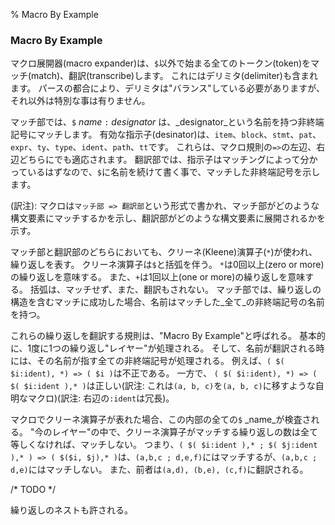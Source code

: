 % Macro By Example

### Macro By Example

マクロ展開器(macro expander)は、`$`以外で始まる全てのトークン(token)をマッチ(match)、翻訳(transcribe)します。
これにはデリミタ(delimiter)も含まれます。
パースの都合により、デリミタは"バランス"している必要がありますが、それ以外は特別な事は有りません。

マッチ部では、`$` _name_ `:` _designator_ は、_designator_という名前を持つ非終端記号にマッチします。
有効な指示子(desinator)は、`item`、`block`、`stmt`、`pat`、`expr`、`ty`、`type`、`ident`、`path`、`tt`です。
これらは、マクロ規則の`=>`の左辺、右辺どちらにでも適応されます。
翻訳部では、指示子はマッチングによって分かっているはずなので、`$`に名前を続けて書く事で、マッチした非終端記号を示します。

(訳注): マクロは`マッチ部 => 翻訳部`という形式で書かれ、マッチ部がどのような構文要素にマッチするかを示し、翻訳部がどのような構文要素に展開されるかを示す。

マッチ部と翻訳部のどちらにおいても、クリーネ(Kleene)演算子(`*`)が使われ、繰り返しを表す。
クリーネ演算子は`$`と括弧を伴う。
`*`は0回以上(zero or more)の繰り返しを意味する。
また、`+`は1回以上(one or more)の繰り返しを意味する。
括弧は、マッチせず、また、翻訳もされない。
マッチ部では、繰り返しの構造を含むマッチに成功した場合、名前はマッチした_全て_の非終端記号の名前を持つ。

これらの繰り返しを翻訳する規則は、"Macro By Example"と呼ばれる。
基本的に、1度に1つの繰り返し"レイヤー"が処理される。
そして、名前が翻訳される時には、その名前が指す全ての非終端記号が処理される。
例えば、`( $( $i:ident), *) => ( $i )`は不正である。
一方で、 `( $( $i:ident), *) => ( $( $i:ident ),* )`は正しい(訳注: これは`(a, b, c)`を`(a, b, c)`に移すような自明なマクロ)(訳注: 右辺の`:ident`は冗長)。

マクロでクリーネ演算子が表れた場合、この内部の全ての`$` _name_が検査される。
"今のレイヤー"の中で、クリーネ演算子がマッチする繰り返しの数は全て等しくなければ、マッチしない。
つまり、`( $( $i:ident ),* ; $( $j:ident ),* ) => ( $($i, $j),* )`は、`(a,b,c ; d,e,f)`にはマッチするが、`(a,b,c ; d,e)`にはマッチしない。
また、前者は`(a,d), (b,e), (c,f)`に翻訳される。

/* TODO */

繰り返しのネストも許される。
